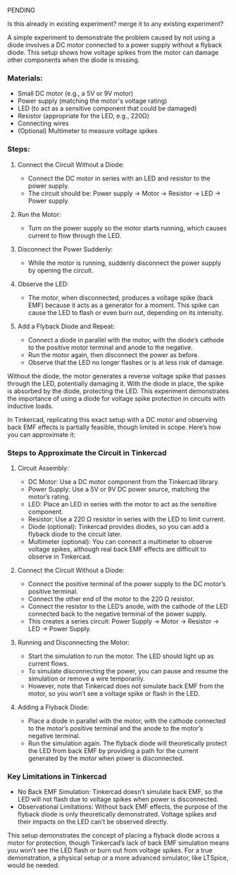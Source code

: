 PENDING

Is this already in existing experiment?
 merge it to any existing experiment?

A simple experiment to demonstrate the problem caused by not using a diode involves a DC motor connected to a power supply without a flyback diode. This setup shows how voltage spikes from the motor can damage other components when the diode is missing.

### Materials:

- Small DC motor (e.g., a 5V or 9V motor)
- Power supply (matching the motor's voltage rating)
- LED (to act as a sensitive component that could be damaged)
- Resistor (appropriate for the LED, e.g., 220Ω)
- Connecting wires
- (Optional) Multimeter to measure voltage spikes

### Steps:

1. Connect the Circuit Without a Diode:

   - Connect the DC motor in series with an LED and resistor to the power supply.
   - The circuit should be: Power supply -> Motor -> Resistor -> LED -> Power supply.

2. Run the Motor:

   - Turn on the power supply so the motor starts running, which causes current to flow through the LED.

3. Disconnect the Power Suddenly:

   - While the motor is running, suddenly disconnect the power supply by opening the circuit.

4. Observe the LED:

   - The motor, when disconnected, produces a voltage spike (back EMF) because it acts as a generator for a moment. This spike can cause the LED to flash or even burn out, depending on its intensity.

5. Add a Flyback Diode and Repeat:

   - Connect a diode in parallel with the motor, with the diode’s cathode to the positive motor terminal and anode to the negative.
   - Run the motor again, then disconnect the power as before.
   - Observe that the LED no longer flashes or is at less risk of damage.

Without the diode, the motor generates a reverse voltage spike that passes through the LED, potentially damaging it. With the diode in place, the spike is absorbed by the diode, protecting the LED. This experiment demonstrates the importance of using a diode for voltage spike protection in circuits with inductive loads.


In Tinkercad, replicating this exact setup with a DC motor and observing back EMF effects is partially feasible, though limited in scope. Here’s how you can approximate it:

### Steps to Approximate the Circuit in Tinkercad

1. Circuit Assembly:
   - DC Motor: Use a DC motor component from the Tinkercad library.
   - Power Supply: Use a 5V or 9V DC power source, matching the motor’s rating.
   - LED: Place an LED in series with the motor to act as the sensitive component.
   - Resistor: Use a 220 Ω resistor in series with the LED to limit current.
   - Diode (optional): Tinkercad provides diodes, so you can add a flyback diode to the circuit later.
   - Multimeter (optional): You can connect a multimeter to observe voltage spikes, although real back EMF effects are difficult to observe in Tinkercad.

2. Connect the Circuit Without a Diode:
   - Connect the positive terminal of the power supply to the DC motor’s positive terminal.
   - Connect the other end of the motor to the 220 Ω resistor.
   - Connect the resistor to the LED’s anode, with the cathode of the LED connected back to the negative terminal of the power supply.
   - This creates a series circuit: Power Supply -> Motor -> Resistor -> LED -> Power Supply.

3. Running and Disconnecting the Motor:
   - Start the simulation to run the motor. The LED should light up as current flows.
   - To simulate disconnecting the power, you can pause and resume the simulation or remove a wire temporarily.
   - However, note that Tinkercad does not simulate back EMF from the motor, so you won’t see a voltage spike or flash in the LED.

4. Adding a Flyback Diode:
   - Place a diode in parallel with the motor, with the cathode connected to the motor’s positive terminal and the anode to the motor’s negative terminal.
   - Run the simulation again. The flyback diode will theoretically protect the LED from back EMF by providing a path for the current generated by the motor when power is disconnected.

### Key Limitations in Tinkercad

- No Back EMF Simulation: Tinkercad doesn’t simulate back EMF, so the LED will not flash due to voltage spikes when power is disconnected.
- Observational Limitations: Without back EMF effects, the purpose of the flyback diode is only theoretically demonstrated. Voltage spikes and their impacts on the LED can’t be observed directly.

This setup demonstrates the concept of placing a flyback diode across a motor for protection, though Tinkercad’s lack of back EMF simulation means you won’t see the LED flash or burn out from voltage spikes. For a true demonstration, a physical setup or a more advanced simulator, like LTSpice, would be needed.

